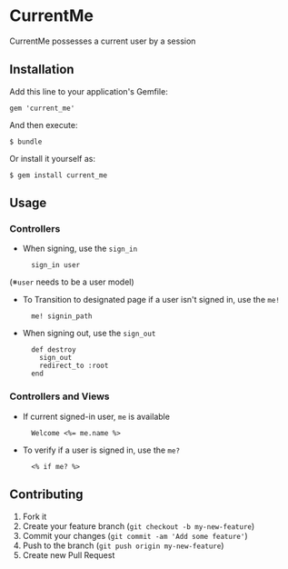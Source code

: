 # CurrentMe

CurrentMe possesses a current user by a session

## Installation

Add this line to your application's Gemfile:

    gem 'current_me'

And then execute:

    $ bundle

Or install it yourself as:

    $ gem install current_me

## Usage

### Controllers

* When signing, use the `sign_in`

        sign_in user
(※`user` needs to be a user model)

* To Transition to designated page if a user isn't signed in, use the `me!`

        me! signin_path

* When signing out, use the `sign_out`

        def destroy
          sign_out
          redirect_to :root
        end

### Controllers and Views

* If current signed-in user, `me` is available

        Welcome <%= me.name %>

* To verify if a user is signed in, use the `me?`

        <% if me? %>

## Contributing

1. Fork it
2. Create your feature branch (`git checkout -b my-new-feature`)
3. Commit your changes (`git commit -am 'Add some feature'`)
4. Push to the branch (`git push origin my-new-feature`)
5. Create new Pull Request
